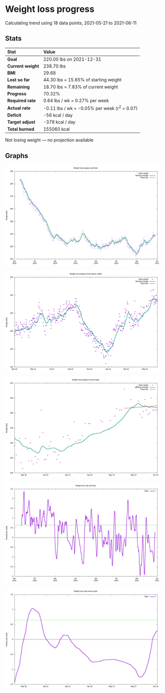 # Weight loss progress

Calculating trend using 18 data points, 2021-05-21 to 2021-06-11

## Stats

Stat|Value
:-|:-
**Goal**|220.00 lbs on 2021-12-31
**Current weight**|238.70 lbs
**BMI**|29.68
**Lost so far**|44.30 lbs = 15.65% of starting weight
**Remaining**|18.70 lbs =  7.83% of current  weight
**Progress**|70.32%
**Required rate**|0.64 lbs / wk = 0.27% per week
**Actual rate**|-0.11 lbs / wk = -0.05% per week  (r<sup>2</sup> = 0.07)
**Deficit**|-56 kcal / day
**Target adjust**|-378 kcal / day
**Total burned**|155060 kcal

Not losing weight &mdash; no projection available

## Graphs

![](weight-graph-alltime.png)

![](weight-graph-covid.png)

![](weight-graph-recent.png)

![](rate-graph-alltime.png)

![](rate-graph-recent.png)
